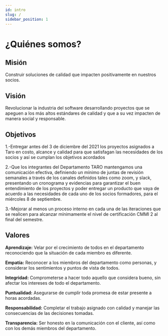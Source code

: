 ```yaml
---
id: intro
slug: /
sidebar_position: 1
---
```


# ¿Quiénes somos?

## Misión

Construir soluciones de calidad que impacten positivamente en nuestros socios.

## Visión

Revolucionar la industria del software desarrollando proyectos que se apeguen a los más altos estándares de calidad y que a su vez impacten de manera social y responsable.


## Objetivos

1.-Entregar antes del 3 de diciembre del 2021 los proyectos asignados a Taro en costo, alcance y calidad para que satisfagan las necesidades de los socios y así se cumplan los objetivos acordados

2.-Que los integrantes del Departamento TARO mantengamos una comunicación efectiva, definiendo un mínimo de juntas de revisión semanales a través de los canales definidos tales como zoom, y slack, presentando un cronograma y evidencias para garantizar el buen entendimiento de los proyectos y poder entregar un producto que vaya de acuerdo a las necesidades de cada uno de los socios formadores, para el miércoles 8 de septiembre.

3.-Mejorar al menos un proceso interno en cada una de las iteraciones que se realicen para alcanzar mínimamente el nivel de certificación CMMI 2 al final del semestre.



## Valores


**Aprendizaje:** Velar por el crecimiento de todos en el departamento reconociendo que la situación de cada miembro es diferente.


**Empatía:** Reconocer a los miembros del departamento como personas, y considerar los sentimientos y puntos de vista de todos.


**Integridad:** Comprometerse a hacer todo aquello que considera bueno, sin afectar los intereses de todo el departamento.


**Puntualidad:** Asegurarse de cumplir toda promesa de estar presente a horas acordadas.


**Responsabilidad:** Completar el trabajo asignado con calidad y manejar las consecuencias de las decisiones tomadas.


**Transparencia:** Ser honesto en la comunicación con el cliente, así como con los demás miembros del departamento.

